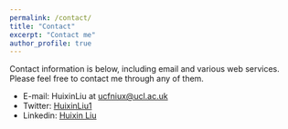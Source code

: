 ```yaml
---
permalink: /contact/
title: "Contact"
excerpt: "Contact me"
author_profile: true
---
```

Contact information is below, including email and various web services. Please feel free to contact me through any of them. 

* E-mail: HuixinLiu at [ucfniux@ucl.ac.uk](ucfniux@ucl.ac.uk)
* Twitter: [HuixinLiu1](https://twitter.com/HuixinLiu1)
* Linkedin: [Huixin Liu](https://www.linkedin.com/in/huixin-l-72bba3134/)

